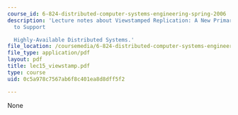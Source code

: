 ```yaml
---
course_id: 6-824-distributed-computer-systems-engineering-spring-2006
description: 'Lecture notes about Viewstamped Replication: A New Primary Copy Method
  to Support

  Highly-Available Distributed Systems.'
file_location: /coursemedia/6-824-distributed-computer-systems-engineering-spring-2006/0c5a978c7567ab6f8c401ea8d8dff5f2_lec15_viewstamp.pdf
file_type: application/pdf
layout: pdf
title: lec15_viewstamp.pdf
type: course
uid: 0c5a978c7567ab6f8c401ea8d8dff5f2

---
```

None